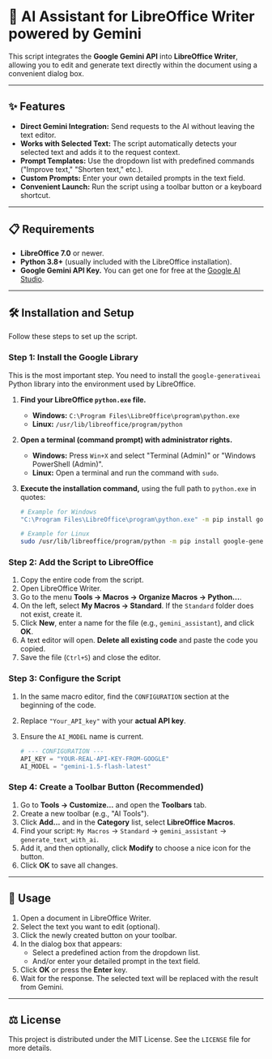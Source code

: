 # 🤖 AI Assistant for LibreOffice Writer powered by Gemini

This script integrates the **Google Gemini API** into **LibreOffice Writer**, allowing you to edit and generate text directly within the document using a convenient dialog box.

-----

## ✨ Features

  * **Direct Gemini Integration:** Send requests to the AI without leaving the text editor.
  * **Works with Selected Text:** The script automatically detects your selected text and adds it to the request context.
  * **Prompt Templates:** Use the dropdown list with predefined commands ("Improve text," "Shorten text," etc.).
  * **Custom Prompts:** Enter your own detailed prompts in the text field.
  * **Convenient Launch:** Run the script using a toolbar button or a keyboard shortcut.

-----

## 📋 Requirements

  * **LibreOffice 7.0** or newer.
  * **Python 3.8+** (usually included with the LibreOffice installation).
  * **Google Gemini API Key.** You can get one for free at the [Google AI Studio](https://aistudio.google.com/app/apikey).

-----

## 🛠️ Installation and Setup

Follow these steps to set up the script.

### Step 1: Install the Google Library

This is the most important step. You need to install the `google-generativeai` Python library into the environment used by LibreOffice.

1.  **Find your LibreOffice `python.exe` file.**

      * **Windows:** `C:\Program Files\LibreOffice\program\python.exe`
      * **Linux:** `/usr/lib/libreoffice/program/python`

2.  **Open a terminal (command prompt) with administrator rights.**

      * **Windows:** Press `Win+X` and select "Terminal (Admin)" or "Windows PowerShell (Admin)".
      * **Linux:** Open a terminal and run the command with `sudo`.

3.  **Execute the installation command,** using the full path to `python.exe` in quotes:

    ```bash
    # Example for Windows
    "C:\Program Files\LibreOffice\program\python.exe" -m pip install google-generativeai

    # Example for Linux
    sudo /usr/lib/libreoffice/program/python -m pip install google-generativeai
    ```

### Step 2: Add the Script to LibreOffice

1.  Copy the entire code from the script.
2.  Open LibreOffice Writer.
3.  Go to the menu **Tools → Macros → Organize Macros → Python...**.
4.  On the left, select **My Macros → Standard**. If the `Standard` folder does not exist, create it.
5.  Click **New**, enter a name for the file (e.g., `gemini_assistant`), and click **OK**.
6.  A text editor will open. **Delete all existing code** and paste the code you copied.
7.  Save the file (`Ctrl+S`) and close the editor.

### Step 3: Configure the Script

1.  In the same macro editor, find the `CONFIGURATION` section at the beginning of the code.

2.  Replace `"Your_API_key"` with your **actual API key**.

3.  Ensure the `AI_MODEL` name is current.

    ```python
    # --- CONFIGURATION ---
    API_KEY = "YOUR-REAL-API-KEY-FROM-GOOGLE"
    AI_MODEL = "gemini-1.5-flash-latest"
    ```

### Step 4: Create a Toolbar Button (Recommended)

1.  Go to **Tools → Customize...** and open the **Toolbars** tab.
2.  Create a new toolbar (e.g., "AI Tools").
3.  Click **Add...** and in the **Category** list, select **LibreOffice Macros**.
4.  Find your script: `My Macros` → `Standard` → `gemini_assistant` → `generate_text_with_ai`.
5.  Add it, and then optionally, click **Modify** to choose a nice icon for the button.
6.  Click **OK** to save all changes.

-----

## 🚀 Usage

1.  Open a document in LibreOffice Writer.
2.  Select the text you want to edit (optional).
3.  Click the newly created button on your toolbar.
4.  In the dialog box that appears:
      * Select a predefined action from the dropdown list.
      * And/or enter your detailed prompt in the text field.
5.  Click **OK** or press the **Enter** key.
6.  Wait for the response. The selected text will be replaced with the result from Gemini.

-----

## ⚖️ License

This project is distributed under the MIT License. See the `LICENSE` file for more details.
